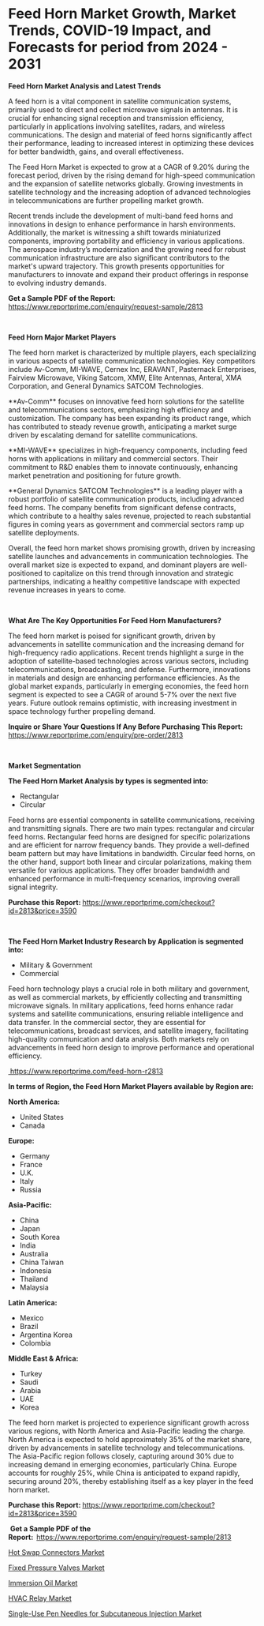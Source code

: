 <p><h1>Feed Horn Market Growth, Market Trends, COVID-19 Impact, and Forecasts for period from 2024 - 2031</h1></p><p><strong>Feed Horn Market Analysis and Latest Trends</strong></p>
<p><p>A feed horn is a vital component in satellite communication systems, primarily used to direct and collect microwave signals in antennas. It is crucial for enhancing signal reception and transmission efficiency, particularly in applications involving satellites, radars, and wireless communications. The design and material of feed horns significantly affect their performance, leading to increased interest in optimizing these devices for better bandwidth, gains, and overall effectiveness.</p><p>The Feed Horn Market is expected to grow at a CAGR of 9.20% during the forecast period, driven by the rising demand for high-speed communication and the expansion of satellite networks globally. Growing investments in satellite technology and the increasing adoption of advanced technologies in telecommunications are further propelling market growth. </p><p>Recent trends include the development of multi-band feed horns and innovations in design to enhance performance in harsh environments. Additionally, the market is witnessing a shift towards miniaturized components, improving portability and efficiency in various applications. The aerospace industry’s modernization and the growing need for robust communication infrastructure are also significant contributors to the market's upward trajectory. This growth presents opportunities for manufacturers to innovate and expand their product offerings in response to evolving industry demands.</p></p>
<p><strong>Get a Sample PDF of the Report:&nbsp;</strong> <a href="https://www.reportprime.com/enquiry/request-sample/2813">https://www.reportprime.com/enquiry/request-sample/2813</a></p>
<p>&nbsp;</p>
<p><strong>Feed Horn Major Market Players</strong></p>
<p><p>The feed horn market is characterized by multiple players, each specializing in various aspects of satellite communication technologies. Key competitors include Av-Comm, MI-WAVE, Cernex Inc, ERAVANT, Pasternack Enterprises, Fairview Microwave, Viking Satcom, XMW, Elite Antennas, Anteral, XMA Corporation, and General Dynamics SATCOM Technologies.</p><p>**Av-Comm** focuses on innovative feed horn solutions for the satellite and telecommunications sectors, emphasizing high efficiency and customization. The company has been expanding its product range, which has contributed to steady revenue growth, anticipating a market surge driven by escalating demand for satellite communications.</p><p>**MI-WAVE** specializes in high-frequency components, including feed horns with applications in military and commercial sectors. Their commitment to R&D enables them to innovate continuously, enhancing market penetration and positioning for future growth.</p><p>**General Dynamics SATCOM Technologies** is a leading player with a robust portfolio of satellite communication products, including advanced feed horns. The company benefits from significant defense contracts, which contribute to a healthy sales revenue, projected to reach substantial figures in coming years as government and commercial sectors ramp up satellite deployments.</p><p>Overall, the feed horn market shows promising growth, driven by increasing satellite launches and advancements in communication technologies. The overall market size is expected to expand, and dominant players are well-positioned to capitalize on this trend through innovation and strategic partnerships, indicating a healthy competitive landscape with expected revenue increases in years to come.</p></p>
<p>&nbsp;</p>
<p><strong>What Are The Key Opportunities For Feed Horn Manufacturers?</strong></p>
<p><p>The feed horn market is poised for significant growth, driven by advancements in satellite communication and the increasing demand for high-frequency radio applications. Recent trends highlight a surge in the adoption of satellite-based technologies across various sectors, including telecommunications, broadcasting, and defense. Furthermore, innovations in materials and design are enhancing performance efficiencies. As the global market expands, particularly in emerging economies, the feed horn segment is expected to see a CAGR of around 5-7% over the next five years. Future outlook remains optimistic, with increasing investment in space technology further propelling demand.</p></p>
<p><strong>Inquire or Share Your Questions If Any Before Purchasing This Report:</strong> <a href="https://www.reportprime.com/enquiry/pre-order/2813">https://www.reportprime.com/enquiry/pre-order/2813</a></p>
<p>&nbsp;</p>
<p><strong>Market Segmentation</strong></p>
<p><strong>The Feed Horn Market Analysis by types is segmented into:</strong></p>
<p><ul><li>Rectangular</li><li>Circular</li></ul></p>
<p><p>Feed horns are essential components in satellite communications, receiving and transmitting signals. There are two main types: rectangular and circular feed horns. Rectangular feed horns are designed for specific polarizations and are efficient for narrow frequency bands. They provide a well-defined beam pattern but may have limitations in bandwidth. Circular feed horns, on the other hand, support both linear and circular polarizations, making them versatile for various applications. They offer broader bandwidth and enhanced performance in multi-frequency scenarios, improving overall signal integrity.</p></p>
<p><strong>Purchase this Report:&nbsp;</strong><a href="https://www.reportprime.com/checkout?id=2813&price=3590">https://www.reportprime.com/checkout?id=2813&price=3590</a></p>
<p>&nbsp;</p>
<p><strong>The Feed Horn Market Industry Research by Application is segmented into:</strong></p>
<p><ul><li>Military & Government</li><li>Commercial</li></ul></p>
<p><p>Feed horn technology plays a crucial role in both military and government, as well as commercial markets, by efficiently collecting and transmitting microwave signals. In military applications, feed horns enhance radar systems and satellite communications, ensuring reliable intelligence and data transfer. In the commercial sector, they are essential for telecommunications, broadcast services, and satellite imagery, facilitating high-quality communication and data analysis. Both markets rely on advancements in feed horn design to improve performance and operational efficiency.</p></p>
<p><a href="https://www.reportprime.com/feed-horn-r2813">&nbsp;https://www.reportprime.com/feed-horn-r2813</a></p>
<p><strong>In terms of Region, the Feed Horn Market Players available by Region are:</strong></p>
<p>
    <p> <strong> North America: </strong>
        <ul>
            <li>United States</li>
            <li>Canada</li>
        </ul>
        </p> 
    <p> <strong> Europe: </strong>
        <ul>
            <li>Germany</li>
            <li>France</li>
            <li>U.K.</li>
            <li>Italy</li>
            <li>Russia</li>
        </ul>
        </p> 
    <p> <strong> Asia-Pacific: </strong>
        <ul>
            <li>China</li>
            <li>Japan</li>
            <li>South Korea</li>
            <li>India</li>
            <li>Australia</li>
            <li>China Taiwan</li>
            <li>Indonesia</li>
            <li>Thailand</li>
            <li>Malaysia</li>
        </ul>
        </p> 
    <p> <strong> Latin America: </strong>
        <ul>
            <li>Mexico</li>
            <li>Brazil</li>
            <li>Argentina Korea</li>
            <li>Colombia</li>
        </ul>
        </p> 
    <p> <strong> Middle East & Africa: </strong>
        <ul>
            <li>Turkey</li>
            <li>Saudi</li>
            <li>Arabia</li>
            <li>UAE</li>
            <li>Korea</li>
        </ul>
    </p>
    </p>
<p><p>The feed horn market is projected to experience significant growth across various regions, with North America and Asia-Pacific leading the charge. North America is expected to hold approximately 35% of the market share, driven by advancements in satellite technology and telecommunications. The Asia-Pacific region follows closely, capturing around 30% due to increasing demand in emerging economies, particularly China. Europe accounts for roughly 25%, while China is anticipated to expand rapidly, securing around 20%, thereby establishing itself as a key player in the feed horn market.</p></p>
<p><strong>Purchase this Report: </strong><a href="https://www.reportprime.com/checkout?id=2813&price=3590">https://www.reportprime.com/checkout?id=2813&price=3590</a></p>
<p>&nbsp;<strong>Get a Sample PDF of the Report:&nbsp;&nbsp;</strong><a href="https://www.reportprime.com/enquiry/request-sample/2813">https://www.reportprime.com/enquiry/request-sample/2813</a></p>
<p><strong></strong></p>
<p><p><a href="https://github.com/vimar16th/Market-Research-Report-List-6/blob/main/hot-swap-connectors-market.md">Hot Swap Connectors Market</a></p><p><a href="https://issuu.com/reportprime-2/docs/fixed-pressure-valves-market-size-2_5264fa14215f8d">Fixed Pressure Valves Market</a></p><p><a href="https://www.linkedin.com/pulse/what-growth-drivers-immersion-oil-market-comprehensive-study-meefc?trackingId=RmMpxU0KQr6nl4SrG4gKDg%3D%3D">Immersion Oil Market</a></p><p><a href="https://www.linkedin.com/pulse/hvac-relay-market-global-regional-analysis-focus-end-user-mysge?trackingId=Za8Dfsn8QOaxKRgyKJLZUQ%3D%3D">HVAC Relay Market</a></p><p><a href="https://issuu.com/reportprime-2/docs/single-use-pen-needles-for-subcutan_c1e9b172213340">Single-Use Pen Needles for Subcutaneous Injection Market</a></p></p>